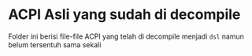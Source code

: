 # ACPI Asli yang sudah di decompile

Folder ini berisi file-file ACPI yang telah di decompile menjadi `dsl` namun belum tersentuh sama sekali